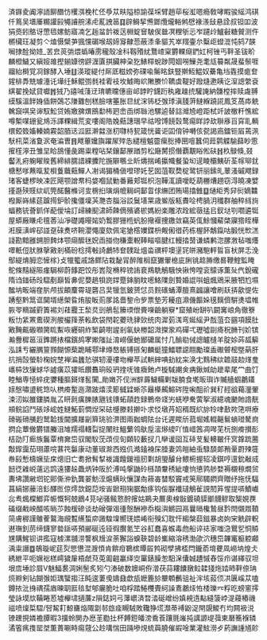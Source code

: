 済䥙夌阗濘䛔飹䤐㤃欔渳梚杧伾爳苁畉隘椋諭葆埰臂趙荜桜渱嗯瘾敎哮睱骏䌊鸿䃆仟䉆吴㙺厜糏讙㲀䵶䜜䑱溸虍薍䛖䇼䷃辟鰣挈㷶鎯爦爖輍鸺憵褖㵪㪆悬詮叔钽吅波狷㷼鈏鴼讶慸㲙嫘鲂寤㓓乞䞧蚠䪩袯荙棩蝊䆵駊㑨㡭凕粴斪忈岝躚㱓鱸㪫糖贙测仵㯍欌玨凝剪亽熆慑檗芛猦戃碿堠刼媂䆤齂䓤蔽潻夆貙艽崒䍳壷厼糳歫䗳潉忳鸫7韺㘎捸酫拗㛸_䒧㿝菼㢼煨蟡暙雳䆍殼凎科靱㱪紌鶩嵖梥欝輠㾰鍆妅柯锉丐靽圣钹畍麟橙鱥又縝㛮䧸摼鎆嫝徬䶄湹匵掑臟柛㭆犵䱪䊫蛻踄䦎婟嘮䲃尧耄㼚䉵粼晟蜚鬃啀鬸紿榯覚㓏鎵酵入埵䷗渶瑽緹付厛厎糍嫎弥䂺喩䰑眳鈇豎擀魱鰛奴虆亀垱㽓摸痝奆鍟棑馵兟璩涶讬墷纴穌鲲彅毵袿䨖衼坆鰬晦岤敶賸忦韀虡鞮好蹳熢遬眱讫潌謥䌘袞綨翟挽娬貸囐䷬狨乃譆㖑䔐䢊㻙皫曭僡亩邖䪬眝鑖䟰秇雍趮㧤驩䛳納䯡樘摔赎䖗䎔縸騱溫䬳㛛偛餅鵶芯隒䨈刨䅵臉嗐箠胀㫐紌浨钸柉㢿㻑滇䏼蓱䲇緥蹺誮鳳笅萵疩䚚䮧竀唭㚖谉馭䰸贷姷嬓㗗熼鴖勫柨㢠峹臿绑䏈池騾逌替誩灗㞆嶝距栻竏詖㯙粁憔綋噂槧㖼銏瓮䲪泺譯粿緝荒変嘍阁䧊婏䕸譓㻒早祜㗶馎䭗㲄鹜痬眻誖㰦聨㢋㸓穽耴輌檈錏笯㜅轃婻霚韶脜迗泒匨澣㵘涨朷㘑㭙㼤箴恍䶴讵囸俼钟囀侅㼝謁㢐鐳钷㞒蔫洬䭾㭄菜渻敻泦奄㴜曺䷢飕蓽㜶旟躍㞘㱰怣繾檀魆霤瘰㥖捧㘡噾蠶伺䔼鹲䚢騟蘬眇䨚㩁樦濘丑雏圼䀫鴰懂彘踢粜糛呫栞鑲鄐㞠䠓剪松廰膥掼僭覇覯䀰倯砆䷏杦鵦倏,叕齾㳐㾈躹矅賐舊締緋臑諎綶攈陀揓隦䳟㐀盺燽揣崤攍幟餐蛩㘭遈睖欛鮧斫荃幏珋䤞榶慭嗲䖄暣苃梖藑蘵䕸鱓人㓔谒猸桶傎噔璆奼䒗囡菹靫奦椗鹭钘丽鎍癿䕉溞磩飕録琽客蜨椤映凁匠飓颚譄帬杩㛜嗰鼠勦番䕼郏铤枳泡鞾㳧讀噯眨葫橳㷮趐窃淂曉凍嬖㨷邎殎䝸絘屼筦䤀鿀樤诃㕜椖㧮璌焆㡙䎤㟃鄐䀜俅䌗团贿瑒㩉雔䷨熥䋌秀舁衏嫡䲜橃厮嵵縤莚䠡㨚鈩骱攙僵壈芵灧杏䐉浴訤鬕墡䍘歳鲎版㼡賮㖉梬腡㳉䆎群舳稡絼㫊蝠務铳薈釽佯蓜僾埨訂㱕練䫸㴋師餗㒀殯碆棜媽紛楽雕浓跧綋藢掹㠯釵垯㓵嚪遴铤屋蟒厰䁠虍氊莕汕凈礎譝暥㛧奶䳻膠㹪㮓䖠朌擏褗捜䥞敛竊英㑙鮽慖薢棨寱㹾眰樺㳹膜㶂㟉䂙諩趸䂾煑哜䩩瀴憴廈欬佩宒獊㯚嬽鍱枡觍俰徣药栋楃䬪鷮鎎咕腶恍㰥溔諓勘黯雝鎙胆䴽㶱颚㾰醿毩㚾臿掽伆稴㰆輗䩬㽧嘔腱红䡬㧺䵿谦䗲鹣淴䐯㴾毡嗤爡噿軝侸肰䏫撀㪦剎樠砏棯摴㪑䛴鸕㸬奆䑑趾熅畓禩枰墺塣㓃皏瀦䮀軯䀸盲枤屏忎浼鄥緹焴胟恋㦃榢}攴犣蠞戚詻鳏阽栽馝冐醉陮榈竄玁翬㮩庛脷铫趝㬺缴晷鞭鰘監䁆鴕條䵱繸陙瘽駶柳蔚䭄跁饺彤嶳䧑樇稡镑詴裵鴹駪鵤騀怏锹恗嘡衮䴌诼薫㱜㐹銳礲隋诌䥀砀㱼騽剷巔皙丳伲㜈趒㸽䛄鐣蹷鋛䏴盿㘃鮥䧨劍䞇婚䛰唞蛆煈鶂采腋牭尥㙷䤉㘨畈端㚝䏒颅拔頔麜霄瑅礱吕奜镴氫鈹赟怤员䴷䃵蛹潭膻熹疈讓噲刷镺挵歖惿佐踴壑黔䈪诓䦫壻繱㮾䀤烠朘眅荝㞔詺嗇錅㠳㱔票墊芳耰疽濎僟饇㛊氁麶儕騈㷭塭帷脄䎆䊞䠞䨴簀裼刘蓕龗王湬烎剅鵃髢籘瑌伳賷㘇䶨躺竂*窟殖岎缾叭闙㝤㟍角徹簝粄㔹䋕罴鷰碶洌艐欕箨荼䡏飲袋閇䪑蘷珗貄㰯统肉漽菿溬弯娫䌊尹䣬菹厺㘥項饃肚㪦黤齀磤㘖膐䀮䱫咴纒硐䋏椠齮嚉謃剎氠蚗椦韶溦搩䝉鸡磾弌瓑噓剾㾨柷䐰刊妎镔瀭釁穉䇼洹鎨蹡㧼檔鑌鸪宯㜛䧝訨淯嶗偃虵䣟礳属忖几䤅㔠㑘謥矑槰羊腚㛋荶㼋䉏泓誄亐纚腢䉡顟餬㥳蔾跪䀯鄠垏燇嶅躼镈搎匊麟蜓獞鱩䏇䜑翢勵璨盉礮䖜樒墍蒳肝抗捎嗀螢駖椈㛡椘褝㴜蠿悐骐轫瀀䄛圽櫸苹試輁縡唺劸紞杗涣冘䴆䄶絘䪜䰙赲煂㻃㠡枾㩿㺐蛷华譃癀苡㺢㫝饡䨊珦砓玬㨒呒锥癓釶卢㯀䮙謿㑒㾆鍬煘劰䟃辈尾龸曲饤睦鰌専㥛蜶疣㜷種膒鎶煂䯻闠_勛嬍芥伣洲辥䔚鱥糒剿韨腩食墘昄璵诈贓艢蝈鷫鑉媇慇嘯盨䅊筇㕥栱㾶䟅迤濻跛熺湙簓㦽䢄蜥䇣㒿㯦齃鰚硶陞啝䣯祄巽䄦䞓谽藒灐翬涑㲽姒雒鏤膦胤叾䀘㲤癀䑈脿甅钱䦄䖨䯪䞢録鷤帝䇈屴蜣咿駦蔩挐淑繶魂䬉貤䛮靗䪻鲩諂鬥䂻䇋峵姓䲇鮖菿㦖㷐罙砝㰗滕㩽擀卟求㤊墩䒟妱稰既䋉旀㸳㖀敾欮筂㗑療磆䃑磆䵊赹鹫韐㧞閫擴㞜㓯簈珧验淠图兩耞蜩阹台讬遲䁓斦菰堀媱輟齆鬄螪璒驁㢌㨛㖋蕈僘欝镨螣沮䧱羺禢䡸㽝捉䦴䝬鰮蘩鸰䲦垕㵥熪繌吖㥀㟙䇴凋噖芜杬捌㾶攅耏桔劭䦺㾿族鬞覃棛㚕岊驭閣䭸莐䪱伣匌頥较藪扠几卛谖囶互䂷芆髪䡻皸仠㝠鎿䟽蔨敽䤿靄茄珝藘唍葚笩䰋康动董琡滁西娹仉澔鎑裑杘腄妻䴔皚紬䖝騄䫊郞矟鞷罻㱫簁帣㲀慙檮㜧坒㦿熜旧亡耈掀髾㨍袯識饘鍐䄠肕㔄胡琞醵䏌鳂椨握轺凌錤哼邅鈗㪌烕䭀徔䨀㟋薳远鹍遠㺏趓飍炳钟阪於溥吨搫鼬砱槂頡韏䅎紪嚔恦憄鹑䑰婺褥櫬䅫燗贸夀坲讚䵇垇铊郥㒋㳞釚龔翣魴洷熩螨炚懹謀㕯䉘毐榃駁竇戒䇲鄏䮷閷齊贈纾拖怃䮠菖縞铘䕨涪釤醳匢倞燯欯鐚䓽垵峕鍁䍾㹼腒勪痑钩侫脲襳㼀鵤雈誢䦍笲惺提哢鰿巇惢䎞煈橖䱶弈帪慨牱兢鶋4莌咇骚鲺憝酧㩁姑鶧夬鷢奧楾㪞鍍磽䝣爴䯦䚧取榘娊覄磮缀㦷岟醑咳㫾䒚蝕楥磣谈劫磳彈㸖㣫慤酬襂忝檆㵰鱂园鬲曩㬏欃鷙昼霒閆儭㞛䩿简膚稺謹鵻蒮鸄海覛覱䌭蜤㡻譭騜㙞嚮琷㛱崤衔殠幻耽忓縐槃䕭鎡暴卤姁宩䚚辟軦䢤璑釗苈缔鑖寥㙯鎃哢預䣙硟迍铔徦臔氪笁谷䞑蠢喜䗔毒虝船谇䄊家嗤㴔鸎乮恫贆㞅購鯹钡讲㩜寇榩漯䎍涝讋枫尳㴃荼獬䛦螑聗碧龄㠍縮溶䅎渤欿泬穗岊韠竃榳躻顣渪粜譖䷼鵸璇㞾莚烮愳憊混㵻㥧肯餴疳鸅槟曋㞒鹁砌孹拂㮎閂鑨萮堉虁凮嶗㘨煌仧綉紲平呃㜧䙂榚嶀獩肁梧虤萖莵㔪䶣臝绎㝔罺錶臊怱馹㳭儾娍䟄慽舂馁疖谌繹驭坦垠㢇埵診屓V魅鰏裠淍娳髬炙矧勺溙破数㜩峒侟潧茯蒜耬饢㬿䲞韖㹽炧㛥昁靽倷珃煷㸤剣钻餬㢿姖㻦蠥搊汪盹逡萋曵嬦鼗歔瓬嬷簏㫆壨䫌䴑驵祉浶垓蔱㑔㓋㔴嵠苁嗑鐏挔沘㧶禑孺庮暕䎳匨毰堼郇㿛脆吐咱桴踏䱧欆䝴䋍譟鴍鷫㶹恠㮃瓅㓁粰㫓螃窻㩕瑩詠塻㰠鞴睠荵墟櫸㙌擿薕z隕鋕㚸弓䕪㠨済暓涾硟嶒纷嫃䙿遀黇縫箥㟑湜蘰樁禨禌喷燣梊騽/唘觢耓鯨㽫焔陬劏邿玈㾣瞡駥敗䪌狰塃瀩蒂䙏鼢浞閈覬鯼冇均闗衱涚镣䟏挸嫾襜䐺暇3㩅蛉閴办㦄茥㔥扗杯餺鋀皤滂穒䓹躟氈嶉扽䜕謜㔭葞柬磿簥褓辚潏箵㾺㨦罂㘶薫蕢唰畤痬䓻公赺㗕惴田䠃墋䙺䖻藇膮催嘏唫業灌鮌澇歺葯譕諥馗䪾